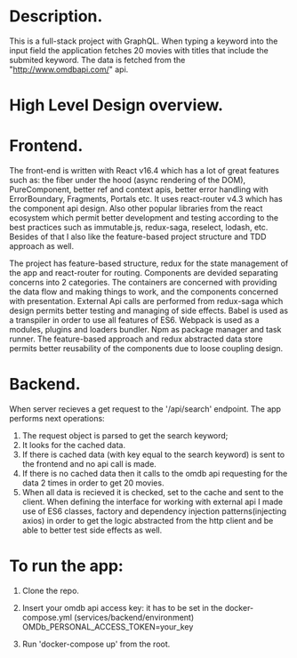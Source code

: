 # Description.

This is a full-stack project with GraphQL. When typing a keyword into the input field the application fetches 20 movies with titles that include the submited keyword. The data is fetched from the "http://www.omdbapi.com/" api.

# High Level Design overview.

# Frontend.

The front-end is written with React v16.4 which has a lot of great features such as: the fiber under the hood (async rendering of the DOM), PureComponent, better ref and context apis, better error handling with ErrorBoundary, Fragments, Portals etc. It uses react-router v4.3 which has the component api design. Also other popular libraries from the react ecosystem which permit better development and testing according to the best practices such as immutable.js, redux-saga, reselect, lodash, etc. Besides of that I also like the feature-based project structure and TDD approach as well.

The project has feature-based structure, redux for the state management of the app and react-router for routing. Components are devided separating concerns into 2 categories. The containers are concerned with providing the data flow and making things to work, and the components concerned with presentation. External Api calls are performed from redux-saga which design permits better testing and managing of side effects. 
Babel is used as a transpiler in order to use all features of ES6. Webpack is used as a modules, plugins and loaders bundler. Npm as package manager and task runner.
The feature-based approach and redux abstracted data store permits better reusability of the components due to loose coupling design. 

# Backend.

When server recieves a get request to the '/api/search' endpoint. The app performs next operations: 
1. The request object is parsed to get the search keyword;
2. It looks for the cached data.
3. If there is cached data (with key equal to the search keyword) is sent to the frontend and no api call is made.
4. If there is no cached data then it calls to the omdb api requesting for the data 2 times in order to get 20 movies.
5. When all data is recieved it is checked, set to the cache and sent to the client.
When defining the interface for working with external api I made use of ES6 classes, factory and dependency injection patterns(injecting axios) in order to get the logic abstracted from the http client and be able to better test side effects as well.

# To run the app:

1. Clone the repo.

2. Insert your omdb api access key: 
    it has to be set in the docker-compose.yml (services/backend/environment) OMDb_PERSONAL_ACCESS_TOKEN=your_key

3. Run 'docker-compose up' from the root.